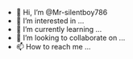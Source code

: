 - 👋 Hi, I’m @Mr-silentboy786
- 👀 I’m interested in ...
- 🌱 I’m currently learning ...
- 💞️ I’m looking to collaborate on ...
- 📫 How to reach me ...
<!---
Mr-silentboy786/Mr-silentboy786 is a ✨ special ✨ repository because its `README.md` (this file) appears on your GitHub profile.
You can click the Preview link to take a look at your changes.
--->

